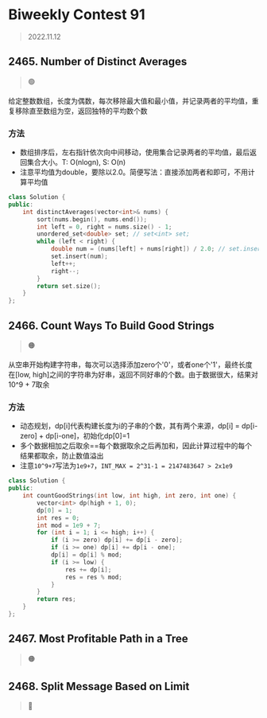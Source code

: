 # Biweekly Contest 91
> 2022.11.12

## 2465. Number of Distinct Averages

> :green_circle:

给定整数数组，长度为偶数，每次移除最大值和最小值，并记录两者的平均值，重复移除直至数组为空，返回独特的平均数个数

### 方法

- 数组排序后，左右指针依次向中间移动，使用集合记录两者的平均值，最后返回集合大小。T: O(nlogn), S: O(n)
- 注意平均值为double，要除以2.0。简便写法：直接添加两者和即可，不用计算平均值

```cpp
class Solution {
public:
    int distinctAverages(vector<int>& nums) {
        sort(nums.begin(), nums.end());
        int left = 0, right = nums.size() - 1;
        unordered_set<double> set; // set<int> set;
        while (left < right) {
            double num = (nums[left] + nums[right]) / 2.0; // set.insert(nums[left] + nums[right]);
            set.insert(num);
            left++;
            right--;
        }
        return set.size();
    }
};
```

## 2466. Count Ways To Build Good Strings

> :orange_circle:

从空串开始构建字符串，每次可以选择添加zero个'0'，或者one个'1'，最终长度在[low, high]之间的字符串为好串，返回不同好串的个数。由于数据很大，结果对10^9 + 7取余

### 方法

- 动态规划，dp[i]代表构建长度为i的子串的个数，其有两个来源，dp[i] = dp[i-zero] + dp[i-one]，初始化dp[0]=1
- 多个数据相加之后取余==每个数据取余之后再加和，因此计算过程中的每个结果都取余，防止数值溢出
- 注意`10^9+7`写法为`1e9+7`，`INT_MAX = 2^31-1 = 2147483647 > 2x1e9`

```cpp
class Solution {
public:
    int countGoodStrings(int low, int high, int zero, int one) {
        vector<int> dp(high + 1, 0);
        dp[0] = 1;
        int res = 0;
        int mod = 1e9 + 7;
        for (int i = 1; i <= high; i++) {
            if (i >= zero) dp[i] += dp[i - zero];
            if (i >= one) dp[i] += dp[i - one];
            dp[i] = dp[i] % mod;
            if (i >= low) {
                res += dp[i];
                res = res % mod;
            }
        }
        return res;
    }
};
```

## 2467. Most Profitable Path in a Tree

> :orange_circle:

## 2468. Split Message Based on Limit

> :red_circle: